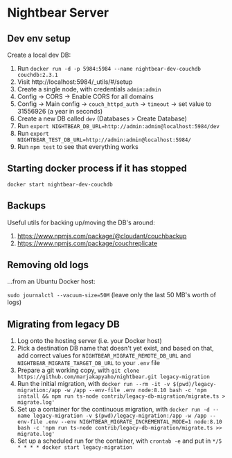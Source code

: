# Nightbear Server

## Dev env setup

Create a local dev DB:

1. Run `docker run -d -p 5984:5984 --name nightbear-dev-couchdb couchdb:2.3.1`
1. Visit http://localhost:5984/_utils/#/setup
1. Create a single node, with credentials `admin:admin`
1. Config -> CORS -> Enable CORS for all domains
1. Config -> Main config -> `couch_httpd_auth` -> `timeout` -> set value to 31556926 (a year in seconds)
1. Create a new DB called `dev` (Databases > Create Database)
1. Run `export NIGHTBEAR_DB_URL=http://admin:admin@localhost:5984/dev`
1. Run `export NIGHTBEAR_TEST_DB_URL=http://admin:admin@localhost:5984/`
1. Run `npm test` to see that everything works

## Starting docker process if it has stopped

`docker start nightbear-dev-couchdb`

## Backups

Useful utils for backing up/moving the DB's around:

1. https://www.npmjs.com/package/@cloudant/couchbackup
1. https://www.npmjs.com/package/couchreplicate

## Removing old logs

...from an Ubuntu Docker host:

`sudo journalctl --vacuum-size=50M` (leave only the last 50 MB's worth of logs)

## Migrating from legacy DB

1. Log onto the hosting server (i.e. your Docker host)
1. Pick a destination DB name that doesn't yet exist, and based on that, add correct values for `NIGHTBEAR_MIGRATE_REMOTE_DB_URL` and `NIGHTBEAR_MIGRATE_TARGET_DB_URL` to your `.env` file
1. Prepare a git working copy, with `git clone https://github.com/marjakapyaho/nightbear.git legacy-migration`
1. Run the initial migration, with `docker run --rm -it -v $(pwd)/legacy-migration:/app -w /app --env-file .env node:8.10 bash -c 'npm install && npm run ts-node contrib/legacy-db-migration/migrate.ts > migrate.log'`
1. Set up a container for the continuous migration, with `docker run -d --name legacy-migration -v $(pwd)/legacy-migration:/app -w /app --env-file .env --env NIGHTBEAR_MIGRATE_INCREMENTAL_MODE=1 node:8.10 bash -c 'npm run ts-node contrib/legacy-db-migration/migrate.ts >> migrate.log'`
1. Set up a scheduled run for the container, with `crontab -e` and put in `*/5 * * * * docker start legacy-migration`
